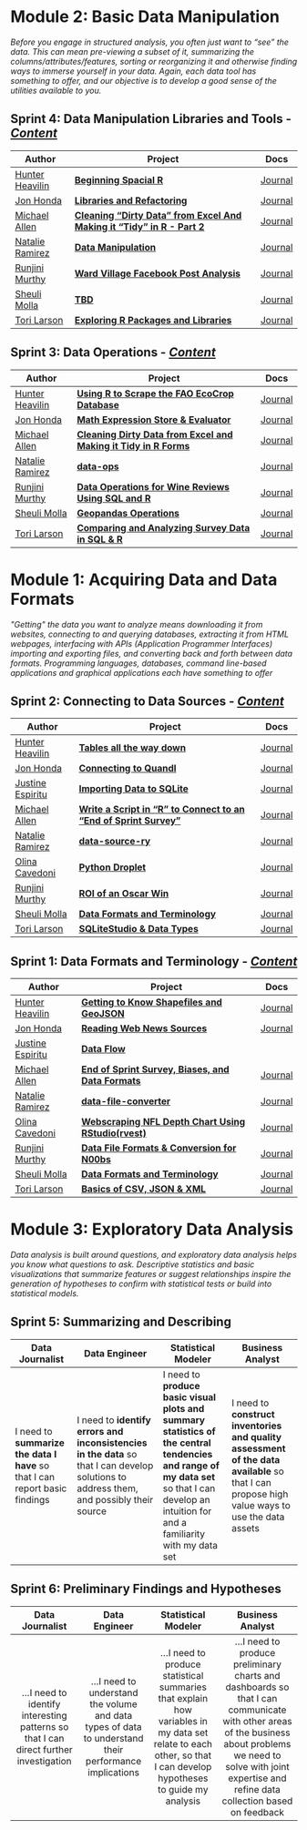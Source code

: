 
# Module 2: Basic Data Manipulation
*Before you engage in structured analysis, you often just want to “see” the data. This can mean pre-viewing a subset of it, summarizing the columns/attributes/features, sorting or reorganizing it and otherwise finding ways to immerse yourself in your data. Again, each data tool has something to offer, and our objective is to develop a good sense of the utilities available to you.*

## Sprint 4: Data Manipulation Libraries and Tools - [*Content*](Sprint04_Data_Manipulation_Libraries_and_Tools/00_Sprint_Classroom_Content.ipynb)
|Author|Project|Docs|
|---|---|---|
|[Hunter Heavilin](Sprint00_Meta_Content/00_Roadmaps_and_Blueprints/Hunter_Heaivilin_Roadmap.ipynb)|  [**Beginning Spacial R**](https://github.com/supersistence/Beginning-Spatial-R) |[Journal](Sprint04_Data_Manipulation_Libraries_and_Tools/Hunter_Heaivilin.ipynb)|
|[Jon Honda](Sprint00_Meta_Content/00_Roadmaps_and_Blueprints/Jon_Honda_Roadmap.ipynb)| [**Libraries and Refactoring**](https://github.com/hondajyh/Sprint_4_data_manipulation_and_tools) |[Journal](Sprint04_Data_Manipulation_Libraries_and_Tools/Jon_Honda.ipynb)|
|[Michael Allen](Sprint00_Meta_Content/00_Roadmaps_and_Blueprints/Michael_Allen.ipynb)| [**Cleaning “Dirty Data” from Excel And Making it “Tidy” in R - Part 2**](https://github.com/mallen69/Project_Sprint_4) |[Journal](Sprint04_Data_Manipulation_Libraries_and_Tools/Michael_Allen.ipynb)|
|[Natalie Ramirez](Sprint00_Meta_Content/00_Roadmaps_and_Blueprints/Natalie_RoadMap.ipynb)|  [**Data Manipulation**](https://github.com/nat-nat33/data-manipulation) |[Journal](Sprint04_Data_Manipulation_Libraries_and_Tools/Natalie_Ramirez.ipynb)|
|[Runjini Murthy](Sprint00_Meta_Content/00_Roadmaps_and_Blueprints/Runjini_Murthy_Roadmap.ipynb)| [**Ward Village Facebook Post Analysis**](https://github.com/runjini/Runjini_Sprint_4) |[Journal](Sprint04_Data_Manipulation_Libraries_and_Tools/Runjini_Murthy.ipynb)|
|[Sheuli Molla](Sprint00_Meta_Content/00_Roadmaps_and_Blueprints/Sheuli_Molla_Roadmap.ipynb)| [**TBD**]() |[Journal](Sprint04_Data_Manipulation_Libraries_and_Tools/Sheuli_Molla.ipynb)|
|[Tori Larson](Sprint00_Meta_Content/00_Roadmaps_and_Blueprints/Tori_Larson_Roadmap.ipynb)| [**Exploring R Packages and Libraries**](https://github.com/ToriLarson/4ManipulatingData_Rpackages) |[Journal](Sprint04_Data_Manipulation_Libraries_and_Tools/Victoria_Larson.ipynb)|

## Sprint 3: Data Operations - [*Content*](Sprint03_Data_Operation/00_Sprint_Classroom_Content.ipynb)
|Author|Project|Docs|
|---|---|---|
|[Hunter Heavilin](Sprint00_Meta_Content/00_Roadmaps_and_Blueprints/Hunter_Heaivilin_Roadmap.ipynb)|[**Using R to Scrape the FAO EcoCrop Database**](https://github.com/supersistence/Data-Operations)|[Journal](Sprint03_Data_Operation/Hunter_Heaivilin.ipynb)|
|[Jon Honda](Sprint00_Meta_Content/00_Roadmaps_and_Blueprints/Jon_Honda_Roadmap.ipynb)|[**Math Expression Store & Evaluator**](https://github.com/hondajyh/DevLeagueProjects/tree/master)|[Journal](Sprint03_Data_Operation/Jon_Honda.ipynb)|
|[Michael Allen](Sprint00_Meta_Content/00_Roadmaps_and_Blueprints/Michael_Allen.ipynb)|[**Cleaning Dirty Data from Excel and Making it Tidy in R Forms**](https://github.com/mallen69/Project_Sprint_3)|[Journal](Sprint03_Data_Operation/Michael_Allen.ipynb)|
|[Natalie Ramirez](Sprint00_Meta_Content/00_Roadmaps_and_Blueprints/Natalie_RoadMap.ipynb)|[**data-ops**](https://github.com/nat-nat33/data-ops)|[Journal](Sprint03_Data_Operation/Natalie_Ramirez.ipynb)|
|[Runjini Murthy](Sprint00_Meta_Content/00_Roadmaps_and_Blueprints/Runjini_Murthy_Roadmap.ipynb)|[**Data Operations for Wine Reviews Using SQL and R**](https://github.com/runjini/Sprint_3_Wine)|[Journal](Sprint03_Data_Operation/Runjini_Murthy.ipynb)|
|[Sheuli Molla](Sprint00_Meta_Content/00_Roadmaps_and_Blueprints/Sheuli_Molla_Roadmap.ipynb)|[**Geopandas Operations**](https://github.com/sheulimolla/S4-GEOPANDAS-OPERATIONS)|[Journal](Sprint03_Data_Operation/Sheuli_Molla.ipynb)|
|[Tori Larson](Sprint00_Meta_Content/00_Roadmaps_and_Blueprints/Tori_Larson_Roadmap.ipynb)| [**Comparing and Analyzing Survey Data in SQL & R**](https://github.com/ToriLarson/DataOperations_SQL_R)|[Journal](Sprint03_Data_Operation/Victoria_Larson.ipynb)|

# Module 1: Acquiring Data and Data Formats
  *"Getting" the data you want to analyze means downloading it from websites, connecting to and querying databases, extracting it from HTML webpages, interfacing with APIs (Application Programmer Interfaces) importing and exporting files, and converting back and forth between data formats. Programming languages, databases, command line-based applications and graphical applications each have something to offer*

  ## Sprint 2: Connecting to Data Sources - [*Content*](Sprint02_Connecting_to_Data_Sources/00_Sprint_Classroom_Content.ipynb)

  |Author|Project|Docs|
  |---|---|---|
  |[Hunter Heavilin](Sprint00_Meta_Content/00_Roadmaps_and_Blueprints/Hunter_Heaivilin_Roadmap.ipynb)| [**Tables all the way down**](https://github.com/supersistence/Tables-All-The-Way-Down)|[Journal](Sprint02_Connecting_to_Data_Sources/Hunter_Heaivilin.ipynb)|
  |[Jon Honda](Sprint00_Meta_Content/00_Roadmaps_and_Blueprints/Jon_Honda_Roadmap.ipynb)|[**Connecting to Quandl**](https://github.com/hondajyh/DevLeagueProjects/tree/master/Sprint%202)|[Journal](Sprint02_Connecting_to_Data_Sources/Jon_Honda.ipynb)|
  |[Justine Espiritu](Sprint00_Meta_Content/00_Roadmaps_and_Blueprints/Justine_Espiritu_Roadmap.ipynb)|[**Importing Data to SQLite**](https://github.com/j-espiritu/Importing-Excel-Data-in-SQLite)|[Journal](Sprint02_Connecting_to_Data_Sources/Justine_Espiritu.ipynb)|
  |[Michael Allen](Sprint00_Meta_Content/00_Roadmaps_and_Blueprints/Michael_Allen.ipynb)|[**Write a Script in “R” to Connect to an “End of Sprint Survey”**](https://github.com/mallen69/Project_Sprint_2)| [Journal](Sprint02_Connecting_to_Data_Sources/Michael_Allen.ipynb)|
  |[Natalie Ramirez](Sprint00_Meta_Content/00_Roadmaps_and_Blueprints/Natalie_RoadMap.ipynb)| [**data-source-ry**](https://github.com/nat-nat33/data-source-ry)|[Journal](Sprint02_Connecting_to_Data_Sources/Natalie_Ramirez.ipynb)|
  |[Olina Cavedoni](Sprint00_Meta_Content/00_Roadmaps_and_Blueprints/Olina_Cavedoni_Roadmap.ipynb)|[**Python Droplet**](https://github.com/ocavedoni/Sprint2_PythonDroplet)|[Journal](Sprint02_Connecting_to_Data_Sources/Olina_Cavedoni.ipynb)|
  |[Runjini Murthy](Sprint00_Meta_Content/00_Roadmaps_and_Blueprints/Runjini_Murthy_Roadmap.ipynb)|[**ROI of an Oscar Win**](Sprint02_Connecting_to_Data_Sources/01_Sprint_Presentations/Sprint_2_Review_Presentation_Runjini.pdf)|[Journal](Sprint02_Connecting_to_Data_Sources/Runjini_Murthy.ipynb)|
  |[Sheuli Molla](Sprint00_Meta_Content/00_Roadmaps_and_Blueprints/Sheuli_Molla_Roadmap.ipynb)|[**Data Formats and Terminology**](https://github.com/sheulimolla/SPRINT-1)|[Journal](Sprint02_Connecting_to_Data_Sources/Sheuli_Molla.ipynb)|
  |[Tori Larson](Sprint00_Meta_Content/00_Roadmaps_and_Blueprints/Tori_Larson_Roadmap.ipynb)|[**SQLiteStudio & Data Types**](https://github.com/ToriLarson/ToriLarson_Sprint2)| [Journal](Sprint02_Connecting_to_Data_Sources/Victoria_Larson.ipynb)|

 ## Sprint 1: Data Formats and Terminology - [*Content*](Sprint01_Data_Formats_and_Terminology/00_Sprint_Classroom_Content.ipynb)

|Author|Project|Docs|
|---|---|---|
|[Hunter Heavilin](Sprint00_Meta_Content/00_Roadmaps_and_Blueprints/Hunter_Heaivilin_Roadmap.ipynb)| [**Getting to Know Shapefiles and GeoJSON**](https://github.com/supersistence/Getting-to-Know-Shapefiles-and-GeoJSON)|[Journal](Sprint01_Data_Formats_and_Terminology/Hunter_Heaivilin.ipynb)|
|[Jon Honda](Sprint00_Meta_Content/00_Roadmaps_and_Blueprints/Jon_Honda_Roadmap.ipynb)|[**Reading Web News Sources**](https://github.com/hondajyh/DevLeagueProjects)|[Journal](Sprint01_Data_Formats_and_Terminology/Jon_Honda.ipynb)|
|[Justine Espiritu](Sprint00_Meta_Content/00_Roadmaps_and_Blueprints/Justine_Espiritu_Roadmap.ipynb)|[**Data Flow**](https://github.com/j-espiritu/Importing-Excel-Data-in-SQLite)||
|[Michael Allen](Sprint00_Meta_Content/00_Roadmaps_and_Blueprints/Michael_Allen.ipynb)|[**End of Sprint Survey, Biases, and Data Formats**](https://github.com/mallen69/Project_Sprint_1)| [Journal](Sprint01_Data_Formats_and_Terminology/Michael_Allen.ipynb)|
|[Natalie Ramirez](Sprint00_Meta_Content/00_Roadmaps_and_Blueprints/Natalie_RoadMap.ipynb)| [**data-file-converter**](https://github.com/nat-nat33/data-file-converter)|[Journal](Sprint01_Data_Formats_and_Terminology/Natalie_Ramirez.ipynb)|
|[Olina Cavedoni](Sprint00_Meta_Content/00_Roadmaps_and_Blueprints/Olina_Cavedoni_Roadmap.ipynb)|[**Webscraping NFL Depth Chart Using RStudio(rvest)**](https://github.com/ocavedoni/Sprint1_WebScraping)|[Journal](Sprint01_Data_Formats_and_Terminology/Olina_Cavedoni.ipynb)|
|[Runjini Murthy](Sprint00_Meta_Content/00_Roadmaps_and_Blueprints/Runjini_Murthy_Roadmap.ipynb)|[**Data File Formats & Conversion for N00bs**](https://github.com/runjini/Runjini_Project_1)|[Journal](Sprint01_Data_Formats_and_Terminology/Runjini_Murthy.ipynb)|
|[Sheuli Molla](Sprint00_Meta_Content/00_Roadmaps_and_Blueprints/Sheuli_Molla_Roadmap.ipynb)|[**Data Formats and Terminology**](https://github.com/sheulimolla/SPRINT-1)|[Journal](Sprint01_Data_Formats_and_Terminology/Sheuli_Molla.ipynb)|
|[Tori Larson](Sprint00_Meta_Content/00_Roadmaps_and_Blueprints/Tori_Larson_Roadmap.ipynb)|[**Basics of CSV, JSON & XML**](https://github.com/ToriLarson/ToriLarson_Sprint1)| [Journal](Sprint01_Data_Formats_and_Terminology/Victoria_Larson.ipynb)|





# Module 3: Exploratory Data Analysis
*Data analysis is built around questions, and exploratory data analysis helps you know what questions to ask. Descriptive statistics and basic visualizations that summarize features or suggest relationships inspire the generation of hypotheses to confirm with statistical tests or build into statistical models.*

## Sprint 5: Summarizing and Describing
|Data Journalist| Data Engineer | Statistical Modeler| Business Analyst |
|----|----------------|------------------|----|
|I need to **summarize the data I have** so that I can report basic findings| I need to **identify errors and inconsistencies in the data** so that I can develop solutions to address them, and possibly their source| I need to **produce basic visual plots and summary statistics of the central tendencies and range of my data set** so that I can develop an intuition for and a familiarity with my data set| I need to **construct inventories and quality assessment of the data available** so that I can propose high value ways to use the data assets|

## Sprint 6: Preliminary Findings and Hypotheses
|Data Journalist| Data Engineer | Statistical Modeler| Business Analyst |
|:----------------:|:----:|:------------------:|:----:|
|…I need to identify interesting patterns so that I can direct further investigation| …I need to understand the volume and data types of data to understand their performance implications| …I need to produce statistical summaries that explain how variables in my data set relate to each other, so that I can develop hypotheses to guide my analysis| …I need to produce preliminary charts and dashboards so that I can communicate with other areas of the business about problems we need to solve with joint expertise and refine data collection based on feedback|
